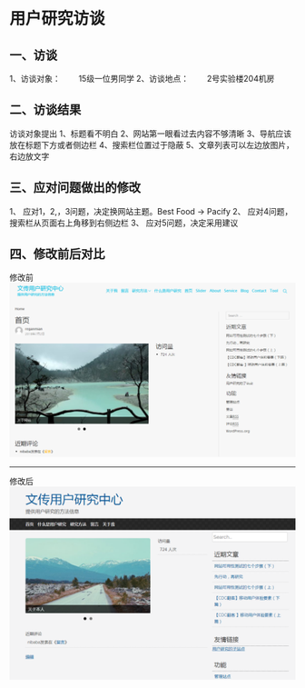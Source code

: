 # 用户研究访谈
## 一、访谈
1、访谈对象：
　　15级一位男同学
2、访谈地点：
　　2号实验楼204机房
## 二、访谈结果
访谈对象提出
1、标题看不明白
2、网站第一眼看过去内容不够清晰
3、导航应该放在标题下方或者侧边栏
4、搜索栏位置过于隐蔽
5、文章列表可以左边放图片，右边放文字
## 三、应对问题做出的修改
1、	应对1，2,，3问题，决定换网站主题。Best Food → Pacify
2、	应对4问题，搜索栏从页面右上角移到右侧边栏
3、	应对5问题，决定采用建议
## 四、修改前后对比
修改前
![修改前](https://raw.githubusercontent.com/Tumaorou/personal_website/master/picture/%E4%BF%AE%E6%94%B9%E5%89%8D.PNG)

------------

修改后
![修改后](https://raw.githubusercontent.com/Tumaorou/personal_website/master/picture/%E4%BF%AE%E6%94%B9%E5%90%8E.PNG)
